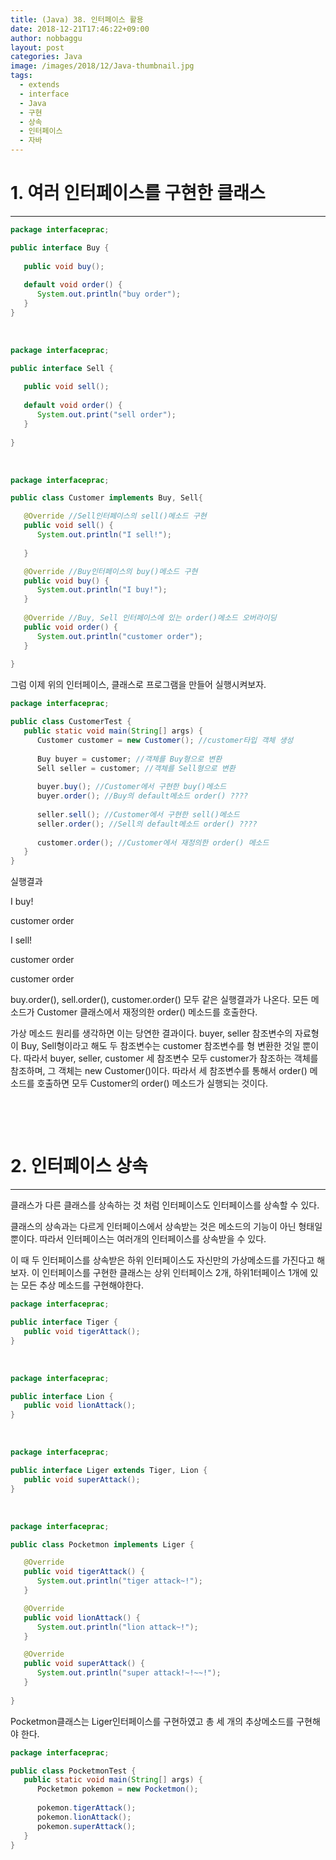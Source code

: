 ```yaml
---
title: (Java) 38. 인터페이스 활용
date: 2018-12-21T17:46:22+09:00
author: nobbaggu
layout: post
categories: Java
image: /images/2018/12/Java-thumbnail.jpg
tags:
  - extends
  - interface
  - Java
  - 구현
  - 상속
  - 인터페이스
  - 자바
---
```

# 1. 여러 인터페이스를 구현한 클래스

* * *

~~~ java
package interfaceprac;

public interface Buy {
   
   public void buy();
   
   default void order() {
      System.out.println("buy order");
   }
}
~~~

&nbsp;

~~~ java
package interfaceprac;

public interface Sell {
   
   public void sell();
   
   default void order() {
      System.out.print("sell order");
   }
   
}
~~~

&nbsp;

~~~ java
package interfaceprac;

public class Customer implements Buy, Sell{

   @Override //Sell인터페이스의 sell()메소드 구현
   public void sell() {
      System.out.println("I sell!");
      
   }

   @Override //Buy인터페이스의 buy()메소드 구현
   public void buy() {
      System.out.println("I buy!");
   }
   
   @Override //Buy, Sell 인터페이스에 있는 order()메소드 오버라이딩
   public void order() {
      System.out.println("customer order");
   }
   
}
~~~

그럼 이제 위의 인터페이스, 클래스로 프로그램을 만들어 실행시켜보자.

~~~ java
package interfaceprac;

public class CustomerTest {
   public static void main(String[] args) {
      Customer customer = new Customer(); //customer타입 객체 생성
      
      Buy buyer = customer; //객체를 Buy형으로 변환
      Sell seller = customer; //객체를 Sell형으로 변환
      
      buyer.buy(); //Customer에서 구현한 buy()메소드
      buyer.order(); //Buy의 default메소드 order() ????
      
      seller.sell(); //Customer에서 구현한 sell()메소드
      seller.order(); //Sell의 default메소드 order() ????
      
      customer.order(); //Customer에서 재정의한 order() 메소드
   }
}
~~~

실행결과

I buy!


customer order


I sell!


customer order


customer order


 buy.order(), sell.order(), customer.order() 모두 같은 실행결과가 나온다. 모든 메소드가 Customer 클래스에서 재정의한 order() 메소드를 호출한다.

가상 메소드 원리를 생각하면 이는 당연한 결과이다. buyer, seller 참조변수의 자료형이 Buy, Sell형이라고 해도 두 참조변수는 customer 참조변수를 형 변환한 것일 뿐이다. 따라서 buyer, seller, customer 세 참조변수 모두 customer가 참조하는 객체를 참조하며, 그 객체는 new Customer()이다. 따라서 세 참조변수를 통해서 order() 메소드를 호출하면 모두 Customer의 order() 메소드가 실행되는 것이다.

&nbsp;

&nbsp;

# 2. 인터페이스 상속

* * *

클래스가 다른 클래스를 상속하는 것 처럼 인터페이스도 인터페이스를 상속할 수 있다.

클래스의 상속과는 다르게 인터페이스에서 상속받는 것은 메소드의 기능이 아닌 형태일 뿐이다. 따라서 인터페이스는 여러개의 인터페이스를 상속받을 수 있다.

이 때 두 인터페이스를 상속받은 하위 인터페이스도 자신만의 가상메소드를 가진다고 해보자. 이 인터페이스를 구현한 클래스는 상위 인터페이스 2개, 하위1터페이스 1개에 있는 모든 추상 메소드를 구현해야한다.

~~~ java
package interfaceprac;

public interface Tiger {
   public void tigerAttack();
}
~~~

&nbsp;

~~~ java
package interfaceprac;

public interface Lion {
   public void lionAttack();
}
~~~

&nbsp;

~~~ java
package interfaceprac;

public interface Liger extends Tiger, Lion {
   public void superAttack();
}
~~~

&nbsp;

~~~ java
package interfaceprac;

public class Pocketmon implements Liger {

   @Override
   public void tigerAttack() {
      System.out.println("tiger attack~!");
   }

   @Override
   public void lionAttack() {
      System.out.println("lion attack~!");
   }

   @Override
   public void superAttack() {
      System.out.println("super attack!~!~~!");
   }
   
}
~~~

Pocketmon클래스는 Liger인터페이스를 구현하였고 총 세 개의 추상메소드를 구현해야 한다.

~~~ java
package interfaceprac;

public class PocketmonTest {
   public static void main(String[] args) {
      Pocketmon pokemon = new Pocketmon();
      
      pokemon.tigerAttack();
      pokemon.lionAttack();
      pokemon.superAttack();
   }
}
~~~

&nbsp;
